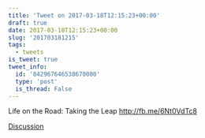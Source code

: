 ```yaml
---
title: 'Tweet on 2017-03-18T12:15:23+00:00'
draft: true
date: 2017-03-18T12:15:23+00:00
slug: '201703181215'
tags:
  - tweets
is_tweet: true
tweet_info:
  id: '842967646538670080'
  type: 'post'
  is_thread: False
---
```




Life on the Road: Taking the Leap <http://fb.me/6Nt0VdTc8>

[Discussion](https://x.com/sytelus/status/842967646538670080)
